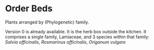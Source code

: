 # Order Beds

Plants arranged by (Phylogenetic) family.

Version 0 is already available. It is the herb box outside the
kitchen. It comprises a single family, Lamiaceae, and 3 species
within that family:
_Salvia officinalis_, _Rosmarinus officinalis_, _Origanum vulgare_

